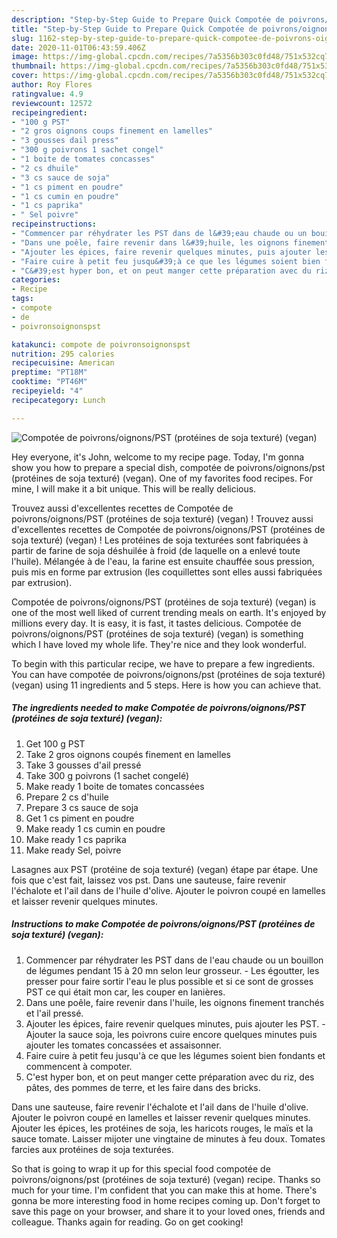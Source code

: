 ```yaml
---
description: "Step-by-Step Guide to Prepare Quick Compotée de poivrons/oignons/PST (protéines de soja texturé) (vegan)"
title: "Step-by-Step Guide to Prepare Quick Compotée de poivrons/oignons/PST (protéines de soja texturé) (vegan)"
slug: 1162-step-by-step-guide-to-prepare-quick-compotee-de-poivrons-oignons-pst-proteines-de-soja-texture-vegan
date: 2020-11-01T06:43:59.406Z
image: https://img-global.cpcdn.com/recipes/7a5356b303c0fd48/751x532cq70/compotee-de-poivronsoignonspst-proteines-de-soja-texture-vegan-photo-principale-de-la-recette.jpg
thumbnail: https://img-global.cpcdn.com/recipes/7a5356b303c0fd48/751x532cq70/compotee-de-poivronsoignonspst-proteines-de-soja-texture-vegan-photo-principale-de-la-recette.jpg
cover: https://img-global.cpcdn.com/recipes/7a5356b303c0fd48/751x532cq70/compotee-de-poivronsoignonspst-proteines-de-soja-texture-vegan-photo-principale-de-la-recette.jpg
author: Roy Flores
ratingvalue: 4.9
reviewcount: 12572
recipeingredient:
- "100 g PST"
- "2 gros oignons coups finement en lamelles"
- "3 gousses dail press"
- "300 g poivrons 1 sachet congel"
- "1 boite de tomates concasses"
- "2 cs dhuile"
- "3 cs sauce de soja"
- "1 cs piment en poudre"
- "1 cs cumin en poudre"
- "1 cs paprika"
- " Sel poivre"
recipeinstructions:
- "Commencer par réhydrater les PST dans de l&#39;eau chaude ou un bouillon de légumes pendant 15 à 20 mn selon leur grosseur. Les égoutter, les presser pour faire sortir l&#39;eau le plus possible et si ce sont de grosses PST ce qui était mon car, les couper en lanières."
- "Dans une poêle, faire revenir dans l&#39;huile, les oignons finement tranchés et l&#39;ail pressé."
- "Ajouter les épices, faire revenir quelques minutes, puis ajouter les PST. Ajouter la sauce soja, les poivrons cuire encore quelques minutes puis ajouter les tomates concassées et assaisonner."
- "Faire cuire à petit feu jusqu&#39;à ce que les légumes soient bien fondants et commencent à compoter."
- "C&#39;est hyper bon, et on peut manger cette préparation avec du riz, des pâtes, des pommes de terre, et les faire dans des bricks."
categories:
- Recipe
tags:
- compote
- de
- poivronsoignonspst

katakunci: compote de poivronsoignonspst 
nutrition: 295 calories
recipecuisine: American
preptime: "PT18M"
cooktime: "PT46M"
recipeyield: "4"
recipecategory: Lunch

---
```



![Compotée de poivrons/oignons/PST (protéines de soja texturé) (vegan)](https://img-global.cpcdn.com/recipes/7a5356b303c0fd48/751x532cq70/compotee-de-poivronsoignonspst-proteines-de-soja-texture-vegan-photo-principale-de-la-recette.jpg)

Hey everyone, it's John, welcome to my recipe page. Today, I'm gonna show you how to prepare a special dish, compotée de poivrons/oignons/pst (protéines de soja texturé) (vegan). One of my favorites food recipes. For mine, I will make it a bit unique. This will be really delicious.

Trouvez aussi d&#39;excellentes recettes de Compotée de poivrons/oignons/PST (protéines de soja texturé) (vegan) ! Trouvez aussi d&#39;excellentes recettes de Compotée de poivrons/oignons/PST (protéines de soja texturé) (vegan) ! Les protéines de soja texturées sont fabriquées à partir de farine de soja déshuilée à froid (de laquelle on a enlevé toute l&#39;huile). Mélangée à de l&#39;eau, la farine est ensuite chauffée sous pression, puis mis en forme par extrusion (les coquillettes sont elles aussi fabriquées par extrusion).

Compotée de poivrons/oignons/PST (protéines de soja texturé) (vegan) is one of the most well liked of current trending meals on earth. It's enjoyed by millions every day. It is easy, it is fast, it tastes delicious. Compotée de poivrons/oignons/PST (protéines de soja texturé) (vegan) is something which I have loved my whole life. They're nice and they look wonderful.


To begin with this particular recipe, we have to prepare a few ingredients. You can have compotée de poivrons/oignons/pst (protéines de soja texturé) (vegan) using 11 ingredients and 5 steps. Here is how you can achieve that.

<!--inarticleads1-->

##### The ingredients needed to make Compotée de poivrons/oignons/PST (protéines de soja texturé) (vegan):

1. Get 100 g PST
1. Take 2 gros oignons coupés finement en lamelles
1. Take 3 gousses d&#39;ail pressé
1. Take 300 g poivrons (1 sachet congelé)
1. Make ready 1 boite de tomates concassées
1. Prepare 2 cs d&#39;huile
1. Prepare 3 cs sauce de soja
1. Get 1 cs piment en poudre
1. Make ready 1 cs cumin en poudre
1. Make ready 1 cs paprika
1. Make ready  Sel, poivre


Lasagnes aux PST (protéine de soja texturé) (vegan) étape par étape. Une fois que c&#39;est fait, laissez vos pst. Dans une sauteuse, faire revenir l&#39;échalote et l&#39;ail dans de l&#39;huile d&#39;olive. Ajouter le poivron coupé en lamelles et laisser revenir quelques minutes. 

<!--inarticleads2-->

##### Instructions to make Compotée de poivrons/oignons/PST (protéines de soja texturé) (vegan):

1. Commencer par réhydrater les PST dans de l&#39;eau chaude ou un bouillon de légumes pendant 15 à 20 mn selon leur grosseur. - Les égoutter, les presser pour faire sortir l&#39;eau le plus possible et si ce sont de grosses PST ce qui était mon car, les couper en lanières.
1. Dans une poêle, faire revenir dans l&#39;huile, les oignons finement tranchés et l&#39;ail pressé.
1. Ajouter les épices, faire revenir quelques minutes, puis ajouter les PST. - Ajouter la sauce soja, les poivrons cuire encore quelques minutes puis ajouter les tomates concassées et assaisonner.
1. Faire cuire à petit feu jusqu&#39;à ce que les légumes soient bien fondants et commencent à compoter.
1. C&#39;est hyper bon, et on peut manger cette préparation avec du riz, des pâtes, des pommes de terre, et les faire dans des bricks.


Dans une sauteuse, faire revenir l&#39;échalote et l&#39;ail dans de l&#39;huile d&#39;olive. Ajouter le poivron coupé en lamelles et laisser revenir quelques minutes. Ajouter les épices, les protéines de soja, les haricots rouges, le maïs et la sauce tomate. Laisser mijoter une vingtaine de minutes à feu doux. Tomates farcies aux protéines de soja texturées. 

So that is going to wrap it up for this special food compotée de poivrons/oignons/pst (protéines de soja texturé) (vegan) recipe. Thanks so much for your time. I'm confident that you can make this at home. There's gonna be more interesting food in home recipes coming up. Don't forget to save this page on your browser, and share it to your loved ones, friends and colleague. Thanks again for reading. Go on get cooking!

